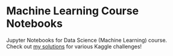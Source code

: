 # Machine Learning Course Notebooks
Jupyter Notebooks for Data Science (Machine Learning) course.  
Check out [my solutions](https://github.com/martishin/kaggle-solutions) for various Kaggle challenges!
